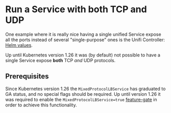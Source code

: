 # Run a Service with both TCP and UDP

One example where it is really nice having a single unified Service expose all the ports instead of several "single-purpose" ones is the Unifi Controller: [Helm values](https://github.com/bjw-s/home-ops/blob/main/kubernetes/cluster-0/apps/network/unifi/app/helmrelease.yaml).

Up until Kubernetes version 1.26 it was (by default) not possible to have a single Service expose __both__ TCP _and_ UDP protocols.

## Prerequisites

Since Kubernetes version 1.26 the `MixedProtocolLBService` has graduated to GA status, and no special flags should be required.
Up until version 1.26 it was required to enable the `MixedProtocolLBService=true` [feature-gate](https://kubernetes.io/docs/reference/command-line-tools-reference/feature-gates/) in order to achieve this functionality.
